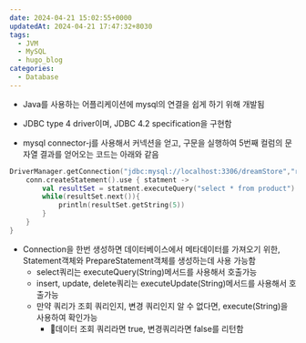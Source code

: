```yaml
---
date: 2024-04-21 15:02:55+0000
updatedAt: 2024-04-21 17:47:32+8030
tags:
  - JVM
  - MySQL
  - hugo_blog
categories:
  - Database
---
```

- Java를 사용하는 어플리케이션에 mysql의 연결을 쉽게 하기 위해 개발됨
- JDBC type 4 driver이며, JDBC 4.2 specification을 구현함

- mysql connector-j를 사용해서 커넥션을 얻고, 구문을 실행하여 5번째 컬럼의 문자열 결과를 얻어오는 코드는 아래와 같음
```kotlin
DriverManager.getConnection("jdbc:mysql://localhost:3306/dreamStore","root","tjdgh123").use {conn ->  
    conn.createStatement().use { statment ->  
        val resultSet = statment.executeQuery("select * from product")  
        while(resultSet.next()){  
            println(resultSet.getString(5))  
        }  
    }  
}
```
- Connection을 한번 생성하면 데이터베이스에서 메타데이터를 가져오기 위한, Statement객체와 PrepareStatement객체를 생성하는데 사용 가능함
	- select쿼리는 executeQuery(String)메서드를 사용해서 호출가능
	- insert, update, delete쿼리는 executeUpdate(String)메서드를 사용해서 호출가능
	- 만약 쿼리가 조회 쿼리인지, 변경 쿼리인지 알 수 없다면, execute(String)을 사용하여 확인가능
		- 데이터 조회 쿼리라면 true, 변경쿼리라면 false를 리턴함